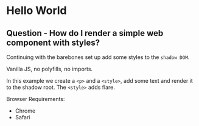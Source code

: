 # Hello World

## Question - How do I render a simple web component with styles?

Continuing with the barebones set up add some styles to the `shadow DOM`.

Vanilla JS, no polyfills, no imports.

In this example we create a `<p>` and a `<style>`, add some text and render it to the shadow root. The `<style>` adds flare.

Browser Requirements:

- Chrome
- Safari
